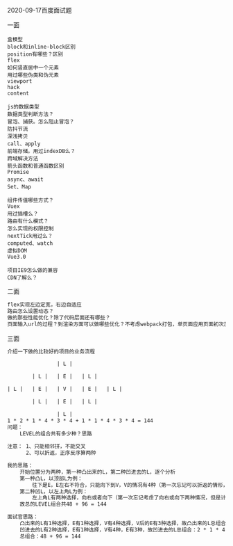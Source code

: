 2020-09-17百度面试题

一面

	盒模型
	block和inline-block区别
	position有哪些？区别
	flex
	如何竖直居中一个元素
	用过哪些伪类和伪元素
	viewport
	hack
	content
	
	js的数据类型
	数据类型判断方法？
	冒泡、捕获。怎么阻止冒泡？
	防抖节流
	深浅拷贝
	call、apply
	前端存储。用过indexDB么？
	跨域解决方法
	箭头函数和普通函数区别
	Promise
	async、await
	Set、Map
	
	组件传值哪些方式？
	Vuex
	用过插槽么？
	路由有什么模式？
	怎么实现的权限控制
	nextTick用过么？
	computed、watch
	虚拟DOM
	Vue3.0
	
	项目IE9怎么做的兼容
	CDN了解么？
二面

```HTML
flex实现左边定宽，右边自适应
路由怎么设置动态？
做的那些性能优化？除了代码层面还有哪些？
页面输入url的过程？到渲染方面可以做哪些优化？不考虑webpack打包，单页面应用页面初次加载比较慢怎么办？
```

三面

```HTML
介绍一下做的比较好的项目的业务流程
```

```HTML
				| L |

		| L |	| E |	| L |

| L |	| E |	| V |	| E |	| L |

		| L |	| E |	| L |

				| L |
1 * 2 * 1 * 4 * 3 * 4 + 1 * 1 * 4 * 3 * 4 = 144
问题：
	LEVEL的组合共有多少种？思路
	
注意：	1、只能相邻拼，不能交叉
	  2、可以折返，正序反序算两种

我的思路：
	开始位置分为两种，第一种凸出来的L，第二种凹进去的L，逐个分析
	第一种凸L，以顶部L为例：
		往下是E，E左右不符合，只能向下到V，V的情况有4种（第一次忘记可以折返的情形，计算的V情况3种，失误），4种类似，分析一种即可，以向左为例，到左边的E，左边E对应3个L，所以顶部总组合是 3 * 4 = 12，则凸出来的L的总组合是12 * 4 = 48；
	第二种凹L，以左上角L为例：
		左上角L有两种选择，向右或者向下（第一次忘记考虑了向右或向下两种情况，但是计算时忘记乘2，失误），两种情形一致，以向右E为例： 右边的E只能向下到V，V后的分析和顶部到V的情况一致：3 * 4 = 12，故两种情况是12 * 2 = 24，即左上角的总组合是24，凹进去的L总组合是24 * 4 = 96
	故总的LEVEL组合共48 + 96 = 144

面试官思路：
	凸出来的L有1种选择，E有1种选择，V有4种选择，V后的E有3种选择，故凸出来的L总组合：1 * 1 * 4 * 3 * 4 = 48
	凹进去的L有2种选择，E有1种选择，V有4种，E有3种，故凹进去的L总组合：2 * 1 * 4 * 3 * 4 = 96
	总组合：48 + 96 = 144
```